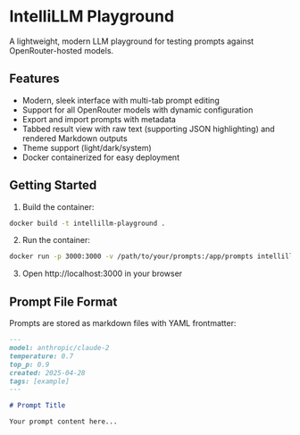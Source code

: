 # IntelliLLM Playground

A lightweight, modern LLM playground for testing prompts against OpenRouter-hosted models.

## Features

- Modern, sleek interface with multi-tab prompt editing
- Support for all OpenRouter models with dynamic configuration
- Export and import prompts with metadata
- Tabbed result view with raw text (supporting JSON highlighting) and rendered Markdown outputs
- Theme support (light/dark/system)
- Docker containerized for easy deployment

## Getting Started

1. Build the container:
```bash
docker build -t intellillm-playground .
```

2. Run the container:
```bash
docker run -p 3000:3000 -v /path/to/your/prompts:/app/prompts intellillm-playground
```

3. Open http://localhost:3000 in your browser

## Prompt File Format

Prompts are stored as markdown files with YAML frontmatter:

```markdown
---
model: anthropic/claude-2
temperature: 0.7
top_p: 0.9
created: 2025-04-28
tags: [example]
---

# Prompt Title

Your prompt content here...
